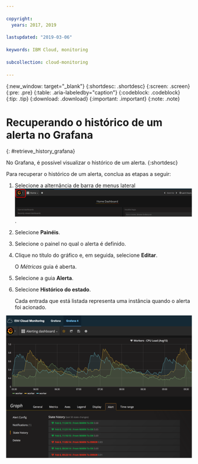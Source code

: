 ```yaml
---

copyright:
  years: 2017, 2019

lastupdated: "2019-03-06"

keywords: IBM Cloud, monitoring

subcollection: cloud-monitoring

---
```


{:new_window: target="_blank"}
{:shortdesc: .shortdesc}
{:screen: .screen}
{:pre: .pre}
{:table: .aria-labeledby="caption"}
{:codeblock: .codeblock}
{:tip: .tip}
{:download: .download}
{:important: .important}
{:note: .note}


# Recuperando o histórico de um alerta no Grafana
{: #retrieve_history_grafana}

No Grafana, é possível visualizar o histórico de um alerta. 
{:shortdesc}


Para recuperar o histórico de um alerta, conclua as etapas a seguir:

1. Selecione a alternância de barra de menus lateral ![Barra de menus lateral do Grafana](images/grafana_settings.gif "Barra de menus lateral do Grafana").
2. Selecione **Painéis**.
3. Selecione o painel no qual o alerta é definido.
4. Clique no título do gráfico e, em seguida, selecione **Editar**.
    
    O *Métricas* guia é aberta. 

5. Selecione a guia **Alerta**.
6. Selecione **Histórico do estado**.

    Cada entrada que está listada representa uma instância quando o alerta foi acionado.

![Visualização de um painel do Grafana com um alerta definido em uma consulta](images/alerthistory.png "Visualização de um painel do Grafana com um alerta definidoem uma consulta")



